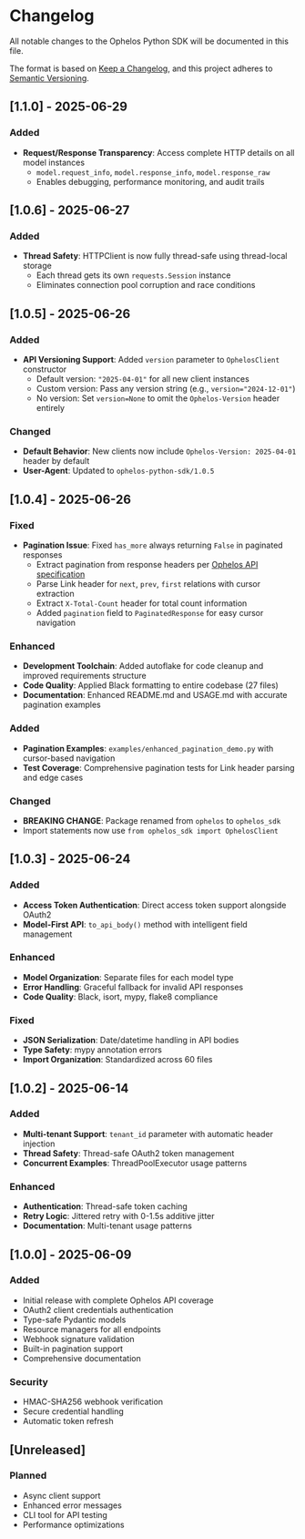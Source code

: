 # Changelog

All notable changes to the Ophelos Python SDK will be documented in this file.

The format is based on [Keep a Changelog](https://keepachangelog.com/en/1.0.0/),
and this project adheres to [Semantic Versioning](https://semver.org/spec/v2.0.0.html).

## [1.1.0] - 2025-06-29

### Added
- **Request/Response Transparency**: Access complete HTTP details on all model instances
  - `model.request_info`, `model.response_info`, `model.response_raw`
  - Enables debugging, performance monitoring, and audit trails


## [1.0.6] - 2025-06-27

### Added
- **Thread Safety**: HTTPClient is now fully thread-safe using thread-local storage
  - Each thread gets its own `requests.Session` instance
  - Eliminates connection pool corruption and race conditions

## [1.0.5] - 2025-06-26

### Added
- **API Versioning Support**: Added `version` parameter to `OphelosClient` constructor
  - Default version: `"2025-04-01"` for all new client instances
  - Custom version: Pass any version string (e.g., `version="2024-12-01"`)
  - No version: Set `version=None` to omit the `Ophelos-Version` header entirely

### Changed
- **Default Behavior**: New clients now include `Ophelos-Version: 2025-04-01` header by default
- **User-Agent**: Updated to `ophelos-python-sdk/1.0.5`

## [1.0.4] - 2025-06-26

### Fixed
- **Pagination Issue**: Fixed `has_more` always returning `False` in paginated responses
  - Extract pagination from response headers per [Ophelos API specification](https://ophelos-api.readme.io/reference/pagination)
  - Parse Link header for `next`, `prev`, `first` relations with cursor extraction
  - Extract `X-Total-Count` header for total count information
  - Added `pagination` field to `PaginatedResponse` for easy cursor navigation

### Enhanced
- **Development Toolchain**: Added autoflake for code cleanup and improved requirements structure
- **Code Quality**: Applied Black formatting to entire codebase (27 files)
- **Documentation**: Enhanced README.md and USAGE.md with accurate pagination examples

### Added
- **Pagination Examples**: `examples/enhanced_pagination_demo.py` with cursor-based navigation
- **Test Coverage**: Comprehensive pagination tests for Link header parsing and edge cases

### Changed
- **BREAKING CHANGE**: Package renamed from `ophelos` to `ophelos_sdk`
- Import statements now use `from ophelos_sdk import OphelosClient`

## [1.0.3] - 2025-06-24

### Added
- **Access Token Authentication**: Direct access token support alongside OAuth2
- **Model-First API**: `to_api_body()` method with intelligent field management

### Enhanced
- **Model Organization**: Separate files for each model type
- **Error Handling**: Graceful fallback for invalid API responses
- **Code Quality**: Black, isort, mypy, flake8 compliance

### Fixed
- **JSON Serialization**: Date/datetime handling in API bodies
- **Type Safety**: mypy annotation errors
- **Import Organization**: Standardized across 60 files

## [1.0.2] - 2025-06-14

### Added
- **Multi-tenant Support**: `tenant_id` parameter with automatic header injection
- **Thread Safety**: Thread-safe OAuth2 token management
- **Concurrent Examples**: ThreadPoolExecutor usage patterns

### Enhanced
- **Authentication**: Thread-safe token caching
- **Retry Logic**: Jittered retry with 0-1.5s additive jitter
- **Documentation**: Multi-tenant usage patterns

## [1.0.0] - 2025-06-09

### Added
- Initial release with complete Ophelos API coverage
- OAuth2 client credentials authentication
- Type-safe Pydantic models
- Resource managers for all endpoints
- Webhook signature validation
- Built-in pagination support
- Comprehensive documentation

### Security
- HMAC-SHA256 webhook verification
- Secure credential handling
- Automatic token refresh

## [Unreleased]

### Planned
- Async client support
- Enhanced error messages
- CLI tool for API testing
- Performance optimizations

